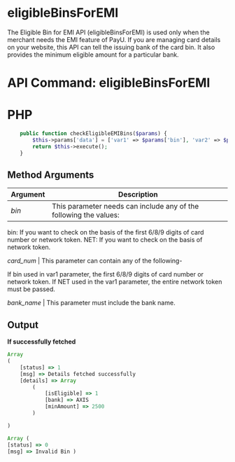 # eligibleBinsForEMI

The Eligible Bin for EMI API (eligibleBinsForEMI) is used only when the merchant needs the EMI feature of PayU. If you are managing card details on your website, this API can tell the issuing bank of the card bin. It also provides the minimum eligible amount for a particular bank.

# API Command: eligibleBinsForEMI

# PHP

```php
    public function checkEligibleEMIBins($params) {
        $this->params['data'] = ['var1' => $params['bin'], 'var2' => $params['card_num'], 'var3' => $params['bank_name'], 'command' => self::CHECK_ELIGIBLE_BIN_FOR_EMI_API];
        return $this->execute();
    }
```

## Method Arguments

Argument |  Description
------------ | --------------------------
*bin* | This parameter needs can include any of the following the values:

bin: If you want to check on the basis of the first 6/8/9 digits of card number or network token.
NET: If you want to check on the basis of network token.

*card_num* | This parameter can contain any of the following-

If bin used in var1 parameter, the first 6/8/9 digits of card number or network token.
If NET used in the var1 parameter, the entire network token must be passed.

*bank_name* | This parameter must include the bank name.

## Output

**If successfully fetched**

```js
Array
(
    [status] => 1
    [msg] => Details fetched successfully
    [details] => Array
        (
            [isEligible] => 1
            [bank] => AXIS
            [minAmount] => 2500
        )

)

Array (
[status] => 0
[msg] => Invalid Bin )
```

